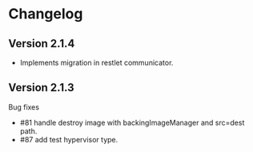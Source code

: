 # Changelog


## Version 2.1.4

 - Implements migration in restlet communicator.

## Version 2.1.3

Bug fixes

  - #81 handle destroy image with backingImageManager and src=dest path.
  - #87 add test hypervisor type.
